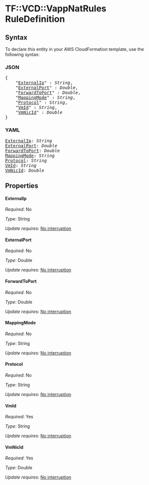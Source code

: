 # TF::VCD::VappNatRules RuleDefinition

## Syntax

To declare this entity in your AWS CloudFormation template, use the following syntax:

### JSON

<pre>
{
    "<a href="#externalip" title="ExternalIp">ExternalIp</a>" : <i>String</i>,
    "<a href="#externalport" title="ExternalPort">ExternalPort</a>" : <i>Double</i>,
    "<a href="#forwardtoport" title="ForwardToPort">ForwardToPort</a>" : <i>Double</i>,
    "<a href="#mappingmode" title="MappingMode">MappingMode</a>" : <i>String</i>,
    "<a href="#protocol" title="Protocol">Protocol</a>" : <i>String</i>,
    "<a href="#vmid" title="VmId">VmId</a>" : <i>String</i>,
    "<a href="#vmnicid" title="VmNicId">VmNicId</a>" : <i>Double</i>
}
</pre>

### YAML

<pre>
<a href="#externalip" title="ExternalIp">ExternalIp</a>: <i>String</i>
<a href="#externalport" title="ExternalPort">ExternalPort</a>: <i>Double</i>
<a href="#forwardtoport" title="ForwardToPort">ForwardToPort</a>: <i>Double</i>
<a href="#mappingmode" title="MappingMode">MappingMode</a>: <i>String</i>
<a href="#protocol" title="Protocol">Protocol</a>: <i>String</i>
<a href="#vmid" title="VmId">VmId</a>: <i>String</i>
<a href="#vmnicid" title="VmNicId">VmNicId</a>: <i>Double</i>
</pre>

## Properties

#### ExternalIp

_Required_: No

_Type_: String

_Update requires_: [No interruption](https://docs.aws.amazon.com/AWSCloudFormation/latest/UserGuide/using-cfn-updating-stacks-update-behaviors.html#update-no-interrupt)

#### ExternalPort

_Required_: No

_Type_: Double

_Update requires_: [No interruption](https://docs.aws.amazon.com/AWSCloudFormation/latest/UserGuide/using-cfn-updating-stacks-update-behaviors.html#update-no-interrupt)

#### ForwardToPort

_Required_: No

_Type_: Double

_Update requires_: [No interruption](https://docs.aws.amazon.com/AWSCloudFormation/latest/UserGuide/using-cfn-updating-stacks-update-behaviors.html#update-no-interrupt)

#### MappingMode

_Required_: No

_Type_: String

_Update requires_: [No interruption](https://docs.aws.amazon.com/AWSCloudFormation/latest/UserGuide/using-cfn-updating-stacks-update-behaviors.html#update-no-interrupt)

#### Protocol

_Required_: No

_Type_: String

_Update requires_: [No interruption](https://docs.aws.amazon.com/AWSCloudFormation/latest/UserGuide/using-cfn-updating-stacks-update-behaviors.html#update-no-interrupt)

#### VmId

_Required_: Yes

_Type_: String

_Update requires_: [No interruption](https://docs.aws.amazon.com/AWSCloudFormation/latest/UserGuide/using-cfn-updating-stacks-update-behaviors.html#update-no-interrupt)

#### VmNicId

_Required_: Yes

_Type_: Double

_Update requires_: [No interruption](https://docs.aws.amazon.com/AWSCloudFormation/latest/UserGuide/using-cfn-updating-stacks-update-behaviors.html#update-no-interrupt)

